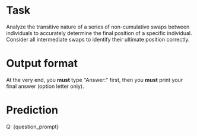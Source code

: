 # Task
Analyze the transitive nature of a series of non-cumulative swaps between individuals to accurately determine the final position of a specific individual. Consider all intermediate swaps to identify their ultimate position correctly.

# Output format
At the very end, you **must** type "Answer:" first, then you **must** print your final answer (option letter only).

# Prediction
Q: {question_prompt}